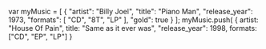 var myMusic = [
  {
    "artist": "Billy Joel",
    "title": "Piano Man",
    "release_year": 1973,
    "formats": [
      "CD",
      "8T",
      "LP"
    ],
    "gold": true
  }
];
myMusic.push(
  {
    artist: "House Of Pain",
    title: "Same as it ever was",
    "release_year": 1998,
    formats: ["CD", "EP", "LP"]
  }
